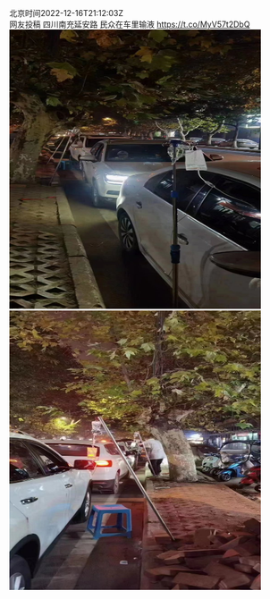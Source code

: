 北京时间2022-12-16T21:12:03Z<br>网友投稿
四川南充延安路 民众在车里输液 https://t.co/MyV57t2DbQ<br><img src='/temp/image/2022/n-Month-12/1603739736450940933_0.jpg' width='450' height='500'><img src='/temp/image/2022/n-Month-12/1603739736450940933_1.jpg' width='450' height='500'><br><br>